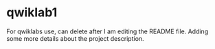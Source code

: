 # qwiklab1
For qwiklabs use, can delete after
I am editing the README file. Adding some more details about the project description.
